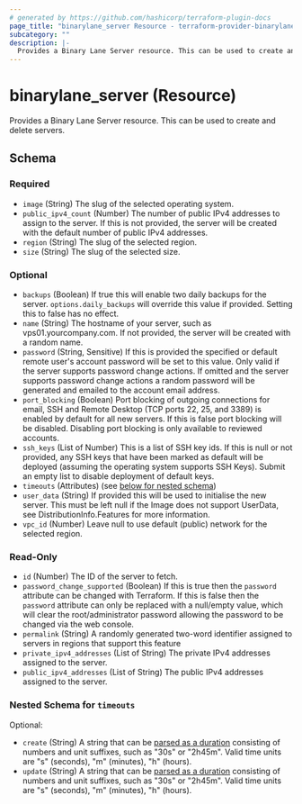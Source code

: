 ```yaml
---
# generated by https://github.com/hashicorp/terraform-plugin-docs
page_title: "binarylane_server Resource - terraform-provider-binarylane"
subcategory: ""
description: |-
  Provides a Binary Lane Server resource. This can be used to create and delete servers.
---
```


# binarylane_server (Resource)

Provides a Binary Lane Server resource. This can be used to create and delete servers.



<!-- schema generated by tfplugindocs -->
## Schema

### Required

- `image` (String) The slug of the selected operating system.
- `public_ipv4_count` (Number) The number of public IPv4 addresses to assign to the server. If this is not provided, the server will be created with the default number of public IPv4 addresses.
- `region` (String) The slug of the selected region.
- `size` (String) The slug of the selected size.

### Optional

- `backups` (Boolean) If true this will enable two daily backups for the server. `options.daily_backups` will override this value if provided. Setting this to false has no effect.
- `name` (String) The hostname of your server, such as vps01.yourcompany.com. If not provided, the server will be created with a random name.
- `password` (String, Sensitive) If this is provided the specified or default remote user's account password will be set to this value. Only valid if the server supports password change actions. If omitted and the server supports password change actions a random password will be generated and emailed to the account email address.
- `port_blocking` (Boolean) Port blocking of outgoing connections for email, SSH and Remote Desktop (TCP ports 22, 25, and 3389) is enabled by default for all new servers. If this is false port blocking will be disabled. Disabling port blocking is only available to reviewed accounts.
- `ssh_keys` (List of Number) This is a list of SSH key ids. If this is null or not provided, any SSH keys that have been marked as default will be deployed (assuming the operating system supports SSH Keys). Submit an empty list to disable deployment of default keys.
- `timeouts` (Attributes) (see [below for nested schema](#nestedatt--timeouts))
- `user_data` (String) If provided this will be used to initialise the new server. This must be left null if the Image does not support UserData, see DistributionInfo.Features for more information.
- `vpc_id` (Number) Leave null to use default (public) network for the selected region.

### Read-Only

- `id` (Number) The ID of the server to fetch.
- `password_change_supported` (Boolean) If this is true then the `password` attribute can be changed with Terraform. If this is false then the `password` attribute can only be replaced with a null/empty value, which will clear the root/administrator password allowing the password to be changed via the web console.
- `permalink` (String) A randomly generated two-word identifier assigned to servers in regions that support this feature
- `private_ipv4_addresses` (List of String) The private IPv4 addresses assigned to the server.
- `public_ipv4_addresses` (List of String) The public IPv4 addresses assigned to the server.

<a id="nestedatt--timeouts"></a>
### Nested Schema for `timeouts`

Optional:

- `create` (String) A string that can be [parsed as a duration](https://pkg.go.dev/time#ParseDuration) consisting of numbers and unit suffixes, such as "30s" or "2h45m". Valid time units are "s" (seconds), "m" (minutes), "h" (hours).
- `update` (String) A string that can be [parsed as a duration](https://pkg.go.dev/time#ParseDuration) consisting of numbers and unit suffixes, such as "30s" or "2h45m". Valid time units are "s" (seconds), "m" (minutes), "h" (hours).
